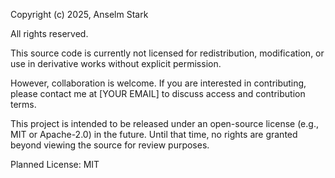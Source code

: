 Copyright (c) 2025, Anselm Stark

All rights reserved.

This source code is currently not licensed for redistribution, modification, or use in derivative works without explicit permission.

However, collaboration is welcome. If you are interested in contributing, please contact me at [YOUR EMAIL] to discuss access and contribution terms.

This project is intended to be released under an open-source license (e.g., MIT or Apache-2.0) in the future. Until that time, no rights are granted beyond viewing the source for review purposes.

Planned License: MIT